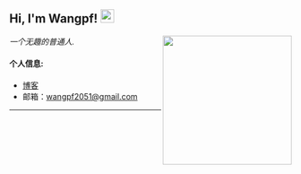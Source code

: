 <h2>Hi, I'm Wangpf! <img src="https://github.githubassets.com/images/mona-whisper.gif" height="24" /></h2>
<img align='right' src="https://media.giphy.com/media/836HiJc7pgzy8iNXCn/giphy.gif" width="230" />
<p><em>一个无趣的普通人. </em>

<h4> 个人信息: </h4>

  - [博客](https://wwwpppfffzzz.github.io/)
  - 邮箱：wangpf2051@gmail.com


-----
